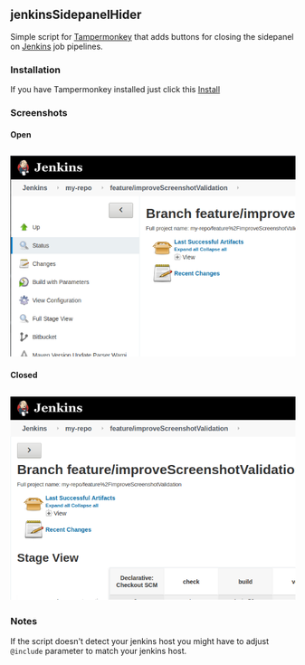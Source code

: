 ## jenkinsSidepanelHider

Simple script for [Tampermonkey](https://www.tampermonkey.net/) that adds buttons for closing the sidepanel on [Jenkins](https://www.jenkins.io/) job pipelines.

### Installation
If you have Tampermonkey installed just click this [Install](https://github.com/jackra1n/jenkinsSidepanelHider/raw/main/sidepanel-hider.user.js)

### Screenshots

#### Open<br/>
![Open](https://raw.githubusercontent.com/jackra1n/jenkinsSidepanelHider/main/screenshots/side-panel_open.png)
---
#### Closed<br/>
![Close](https://raw.githubusercontent.com/jackra1n/jenkinsSidepanelHider/main/screenshots/side-panel_close.png)
---

### Notes
If the script doesn't detect your jenkins host you might have to adjust ```@include``` parameter to match your jenkins host.
